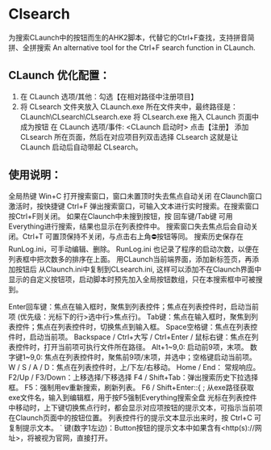 # Clsearch
为搜索CLaunch中的按钮而生的AHK2脚本，代替它的Ctrl+F查找，支持拼音简拼、全拼搜索
An alternative tool for the Ctrl+F search function in CLaunch.

## CLaunch 优化配置：
1. 在 CLaunch 选项/其他：勾选【在相对路径中注册项目】
2. 将 CLsearch 文件夹放入 CLaunch.exe 所在文件夹中，最终路径是：CLaunch\CLsearch\CLsearch.exe
	将 CLsearch.exe 拖入 CLaunch 页面中成为按钮
	在 CLaunch 选项/事件: <CLaunch 启动时> 点击【注册】
	添加 CLsearch 所在页面，然后在对应项目列双击选择 CLsearch
	这就是让 CLaunch 启动后自动带起 CLsearch。

## 使用说明：
全局热键 Win+C 打开搜索窗口，窗口未置顶时失去焦点自动关闭
在Claunch窗口激活时，按快捷键 Ctrl+F 弹出搜索窗口，可输入文本进行实时搜索。在搜索窗口按Ctrl+F则关闭。
如果在Claunch中未搜到按钮，按 回车键/Tab键 可用Everything进行搜索，结果也显示在列表控件中。
搜索窗口失去焦点后会自动关闭。Ctrl+T 可置顶保持不关闭，与点击右上角⛔按钮等同。
搜索历史保存在 RunLog.ini，可手动编辑、删除。
RunLog.ini 也记录了程序的启动次数，以便在列表框中把次数多的排序在上面。
用CLaunch当前端界面，添加新标签页，再添加按钮后 从Claunch.ini中复制到CLsearch.ini, 
这样可以添加不在Claunch界面中显示的自定义按钮项，启动脚本时预先加入全局按钮数组，只在本搜索框中可被搜到。

Enter回车键：焦点在输入框时，聚焦到列表控件；焦点在列表控件时，启动当前项 (优先级：光标下的行>选中行>焦点行)。
Tab键：焦点在输入框时，聚焦到列表控件；焦点在列表控件时，切换焦点到输入框。
Space空格键：焦点在列表控件时，启动当前项。
Backspace / Ctrl+大写 / Ctrl+Enter / 鼠标右键：焦点在列表控件时，打开当前项可执行文件所在路径。
Alt+1~9,0: 启动前9项，末项。
数字键1~9,0: 焦点在列表控件时，聚焦前9项/末项，并选中；空格键启动当前项。
W / S / A / D：焦点在列表控件时，上/下左/右移动。
Home / End： 常规响应。
F2/Up / F3/Down：上移选择/下移选择
F4 / Shift+Tab：弹出搜索历史下拉选择框。
F5：强制用ev重新搜索，刷新列表。
F6 / Shift+Enter::{ ; 从exe路径获取exe文件名，输入到编辑框，用于按F5强制Everything搜索全盘
光标在列表控件中移动时，上下键切换焦点行时，都会显示对应项按钮的提示文本，可指示当前项在Claunch页面中的按钮位置。
列表控件行的提示文本显示出来时，按 Ctrl+C 可复制提示文本。
` 键(数字1左边)：Button按钮的提示文本中如果含有<http(s)://网址>，将被视为官网，直接打开。
 
